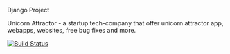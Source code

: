 Django Project

Unicorn Attractor - a startup tech-company that offer unicorn attractor app, webapps, websites, free bug fixes and more.

[![Build Status](https://travis-ci.com/TapiwaDivine/DjangoProject.svg?branch=master)](https://travis-ci.com/TapiwaDivine/DjangoProject)